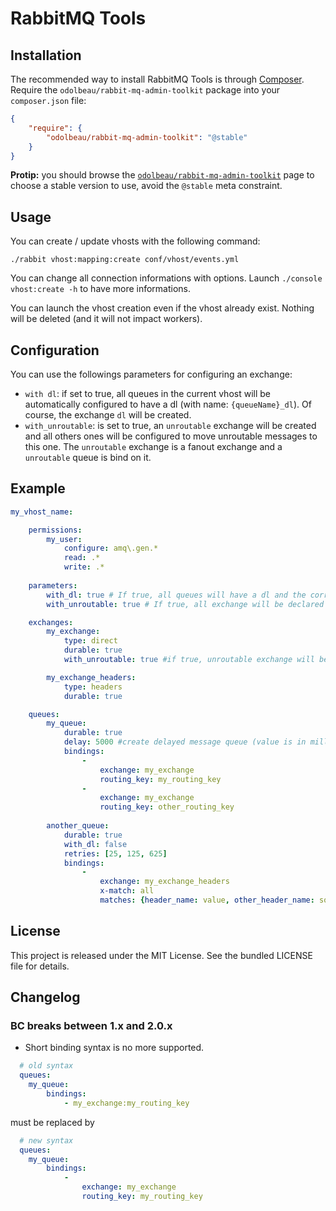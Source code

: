 # RabbitMQ Tools

## Installation

The recommended way to install RabbitMQ Tools is through
[Composer](http://getcomposer.org/). Require the
`odolbeau/rabbit-mq-admin-toolkit` package into your `composer.json` file:

```json
{
    "require": {
        "odolbeau/rabbit-mq-admin-toolkit": "@stable"
    }
}
```

**Protip:** you should browse the
[`odolbeau/rabbit-mq-admin-toolkit`](https://packagist.org/packages/odolbeau/rabbit-mq-admin-toolkit)
page to choose a stable version to use, avoid the `@stable` meta constraint.

## Usage

You can create / update vhosts with the following command:

    ./rabbit vhost:mapping:create conf/vhost/events.yml

You can change all connection informations with options. Launch `./console
vhost:create -h` to have more informations.

You can launch the vhost creation even if the vhost already exist. Nothing will
be deleted (and it will not impact workers).

## Configuration

You can use the followings parameters for configuring an exchange:

* `with dl`: if set to true, all queues in the current vhost will be
  automatically configured to have a dl (with name: `{queueName}_dl`). Of
  course, the exchange `dl` will be created.
* `with_unroutable`: is set to true, an `unroutable` exchange will be created
  and all  others ones will be configured to move unroutable messages to this
  one. The `unroutable` exchange is a fanout exchange and a `unroutable` queue
  is bind on it.

## Example

```yaml
my_vhost_name:

    permissions:
        my_user:
            configure: amq\.gen.*
            read: .*
            write: .*
            
    parameters:
        with_dl: true # If true, all queues will have a dl and the corresponding mapping with the exchange "dl"
        with_unroutable: true # If true, all exchange will be declared with an unroutable config

    exchanges:
        my_exchange:
            type: direct
            durable: true
            with_unroutable: true #if true, unroutable exchange will be created (if not already set as global parameter)

        my_exchange_headers:
            type: headers
            durable: true

    queues:
        my_queue:
            durable: true
            delay: 5000 #create delayed message queue (value is in milliseconds)
            bindings:
                - 
                    exchange: my_exchange
                    routing_key: my_routing_key
                - 
                    exchange: my_exchange
                    routing_key: other_routing_key
                    
        another_queue:
            durable: true
            with_dl: false
            retries: [25, 125, 625]
            bindings:
                - 
                    exchange: my_exchange_headers
                    x-match: all
                    matches: {header_name: value, other_header_name: some_value}
```

## License

This project is released under the MIT License. See the bundled LICENSE file
for details.

## Changelog

### BC breaks between 1.x and 2.0.x

  * Short binding syntax is no more supported. 
```yaml
  # old syntax
  queues:
    my_queue:
        bindings:
            - my_exchange:my_routing_key
```
must be replaced by
```yaml
  # new syntax
  queues:
    my_queue:
        bindings:
            - 
                exchange: my_exchange
                routing_key: my_routing_key
```

